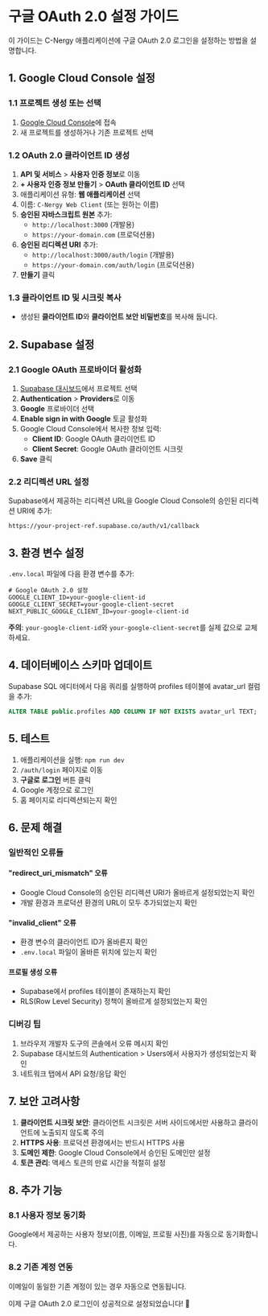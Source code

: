 # 구글 OAuth 2.0 설정 가이드

이 가이드는 C-Nergy 애플리케이션에 구글 OAuth 2.0 로그인을 설정하는 방법을 설명합니다.

## 1. Google Cloud Console 설정

### 1.1 프로젝트 생성 또는 선택
1. [Google Cloud Console](https://console.cloud.google.com/)에 접속
2. 새 프로젝트를 생성하거나 기존 프로젝트 선택

### 1.2 OAuth 2.0 클라이언트 ID 생성
1. **API 및 서비스** > **사용자 인증 정보**로 이동
2. **+ 사용자 인증 정보 만들기** > **OAuth 클라이언트 ID** 선택
3. 애플리케이션 유형: **웹 애플리케이션** 선택
4. 이름: `C-Nergy Web Client` (또는 원하는 이름)
5. **승인된 자바스크립트 원본** 추가:
   - `http://localhost:3000` (개발용)
   - `https://your-domain.com` (프로덕션용)
6. **승인된 리디렉션 URI** 추가:
   - `http://localhost:3000/auth/login` (개발용)
   - `https://your-domain.com/auth/login` (프로덕션용)
7. **만들기** 클릭

### 1.3 클라이언트 ID 및 시크릿 복사
- 생성된 **클라이언트 ID**와 **클라이언트 보안 비밀번호**를 복사해 둡니다.

## 2. Supabase 설정

### 2.1 Google OAuth 프로바이더 활성화
1. [Supabase 대시보드](https://app.supabase.io/)에서 프로젝트 선택
2. **Authentication** > **Providers**로 이동
3. **Google** 프로바이더 선택
4. **Enable sign in with Google** 토글 활성화
5. Google Cloud Console에서 복사한 정보 입력:
   - **Client ID**: Google OAuth 클라이언트 ID
   - **Client Secret**: Google OAuth 클라이언트 시크릿
6. **Save** 클릭

### 2.2 리디렉션 URL 설정
Supabase에서 제공하는 리디렉션 URL을 Google Cloud Console의 승인된 리디렉션 URI에 추가:
```
https://your-project-ref.supabase.co/auth/v1/callback
```

## 3. 환경 변수 설정

`.env.local` 파일에 다음 환경 변수를 추가:

```env
# Google OAuth 2.0 설정
GOOGLE_CLIENT_ID=your-google-client-id
GOOGLE_CLIENT_SECRET=your-google-client-secret
NEXT_PUBLIC_GOOGLE_CLIENT_ID=your-google-client-id
```

**주의**: `your-google-client-id`와 `your-google-client-secret`를 실제 값으로 교체하세요.

## 4. 데이터베이스 스키마 업데이트

Supabase SQL 에디터에서 다음 쿼리를 실행하여 profiles 테이블에 avatar_url 컬럼을 추가:

```sql
ALTER TABLE public.profiles ADD COLUMN IF NOT EXISTS avatar_url TEXT;
```

## 5. 테스트

1. 애플리케이션을 실행: `npm run dev`
2. `/auth/login` 페이지로 이동
3. **구글로 로그인** 버튼 클릭
4. Google 계정으로 로그인
5. 홈 페이지로 리디렉션되는지 확인

## 6. 문제 해결

### 일반적인 오류들

#### "redirect_uri_mismatch" 오류
- Google Cloud Console의 승인된 리디렉션 URI가 올바르게 설정되었는지 확인
- 개발 환경과 프로덕션 환경의 URL이 모두 추가되었는지 확인

#### "invalid_client" 오류
- 환경 변수의 클라이언트 ID가 올바른지 확인
- `.env.local` 파일이 올바른 위치에 있는지 확인

#### 프로필 생성 오류
- Supabase에서 profiles 테이블이 존재하는지 확인
- RLS(Row Level Security) 정책이 올바르게 설정되었는지 확인

### 디버깅 팁

1. 브라우저 개발자 도구의 콘솔에서 오류 메시지 확인
2. Supabase 대시보드의 Authentication > Users에서 사용자가 생성되었는지 확인
3. 네트워크 탭에서 API 요청/응답 확인

## 7. 보안 고려사항

1. **클라이언트 시크릿 보안**: 클라이언트 시크릿은 서버 사이드에서만 사용하고 클라이언트에 노출되지 않도록 주의
2. **HTTPS 사용**: 프로덕션 환경에서는 반드시 HTTPS 사용
3. **도메인 제한**: Google Cloud Console에서 승인된 도메인만 설정
4. **토큰 관리**: 액세스 토큰의 만료 시간을 적절히 설정

## 8. 추가 기능

### 8.1 사용자 정보 동기화
Google에서 제공하는 사용자 정보(이름, 이메일, 프로필 사진)를 자동으로 동기화합니다.

### 8.2 기존 계정 연동
이메일이 동일한 기존 계정이 있는 경우 자동으로 연동됩니다.

이제 구글 OAuth 2.0 로그인이 성공적으로 설정되었습니다! 🎉
